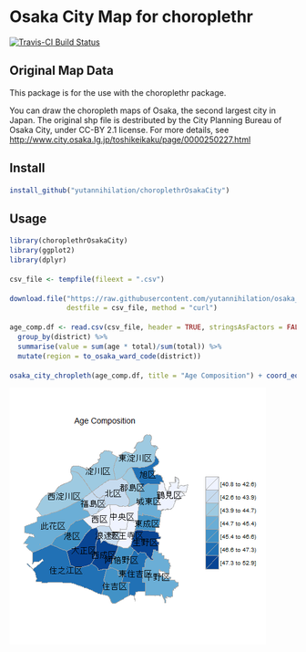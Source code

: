 Osaka City Map for choroplethr
====================

[![Travis-CI Build Status](https://travis-ci.org/yutannihilation/choroplethrOsakaCity.svg?branch=master)](https://travis-ci.org/yutannihilation/choroplethrOsakaCity)

## Original Map Data

This package is for the use with the choroplethr package.

You can draw the choropleth maps of Osaka, the second largest city in Japan. The original shp file is destributed by the City Planning Bureau of Osaka City, under CC-BY 2.1 license. For more details, see http://www.city.osaka.lg.jp/toshikeikaku/page/0000250227.html

## Install

```r
install_github("yutannihilation/choroplethrOsakaCity")
```

## Usage

```r
library(choroplethrOsakaCity)
library(ggplot2)
library(dplyr)

csv_file <- tempfile(fileext = ".csv")

download.file("https://raw.githubusercontent.com/yutannihilation/osaka_age_composition/master/osaka_age_composition.csv",
              destfile = csv_file, method = "curl")

age_comp.df <- read.csv(csv_file, header = TRUE, stringsAsFactors = FALSE, fileEncoding = "UTF-8") %>%
  group_by(district) %>% 
  summarise(value = sum(age * total)/sum(total)) %>%
  mutate(region = to_osaka_ward_code(district))

osaka_city_chropleth(age_comp.df, title = "Age Composition") + coord_equal()
```
![demo](demo.png)
